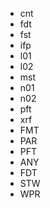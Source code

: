 * cnt
* fdt
* fst
* ifp
* l01
* l02
* mst
* n01
* n02
* pft
* xrf
* FMT
* PAR
* PFT
* ANY
* FDT
* STW
* WPR